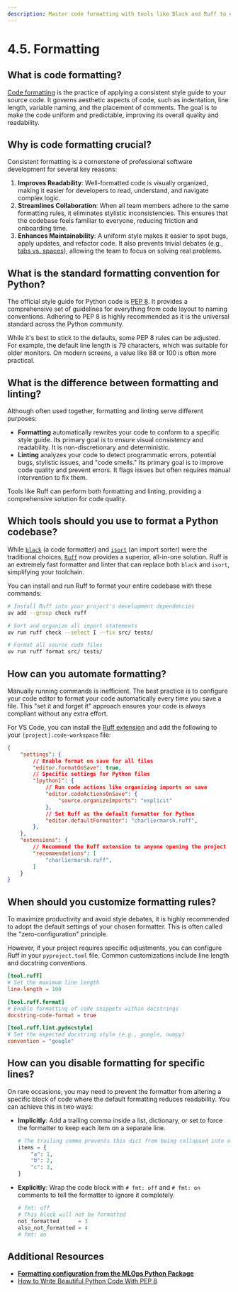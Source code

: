 ```yaml
---
description: Master code formatting with tools like Black and Ruff to enhance readability, maintainability, and consistency within your Python codebase. Learn how to use automated formatting tools to enforce PEP 8 standards and optimize your code for collaboration.
---
```


# 4.5. Formatting

## What is code formatting?

[Code formatting](https://peps.python.org/pep-0008/) is the practice of applying a consistent style guide to your source code. It governs aesthetic aspects of code, such as indentation, line length, variable naming, and the placement of comments. The goal is to make the code uniform and predictable, improving its overall quality and readability.

## Why is code formatting crucial?

Consistent formatting is a cornerstone of professional software development for several key reasons:

1.  **Improves Readability**: Well-formatted code is visually organized, making it easier for developers to read, understand, and navigate complex logic.
2.  **Streamlines Collaboration**: When all team members adhere to the same formatting rules, it eliminates stylistic inconsistencies. This ensures that the codebase feels familiar to everyone, reducing friction and onboarding time.
3.  **Enhances Maintainability**: A uniform style makes it easier to spot bugs, apply updates, and refactor code. It also prevents trivial debates (e.g., [tabs vs. spaces](https://wiki.c2.com/?TabsVersusSpaces)), allowing the team to focus on solving real problems.

## What is the standard formatting convention for Python?

The official style guide for Python code is [PEP 8](https://peps.python.org/pep-0008/). It provides a comprehensive set of guidelines for everything from code layout to naming conventions. Adhering to PEP 8 is highly recommended as it is the universal standard across the Python community.

While it's best to stick to the defaults, some PEP 8 rules can be adjusted. For example, the default line length is 79 characters, which was suitable for older monitors. On modern screens, a value like 88 or 100 is often more practical.

## What is the difference between formatting and linting?

Although often used together, formatting and linting serve different purposes:

-   **Formatting** automatically rewrites your code to conform to a specific style guide. Its primary goal is to ensure visual consistency and readability. It is non-discretionary and deterministic.
-   **Linting** analyzes your code to detect programmatic errors, potential bugs, stylistic issues, and "code smells." Its primary goal is to improve code quality and prevent errors. It flags issues but often requires manual intervention to fix them.

Tools like Ruff can perform both formatting and linting, providing a comprehensive solution for code quality.

## Which tools should you use to format a Python codebase?

While [`black`](https://black.readthedocs.io/en/stable/) (a code formatter) and [`isort`](https://pycqa.github.io/isort/) (an import sorter) were the traditional choices, [`Ruff`](https://docs.astral.sh/ruff/formatter/) now provides a superior, all-in-one solution. Ruff is an extremely fast formatter and linter that can replace both `black` and `isort`, simplifying your toolchain.

You can install and run Ruff to format your entire codebase with these commands:

```bash
# Install Ruff into your project's development dependencies
uv add --group check ruff

# Sort and organize all import statements
uv run ruff check --select I --fix src/ tests/

# Format all source code files
uv run ruff format src/ tests/
```

## How can you automate formatting?

Manually running commands is inefficient. The best practice is to configure your code editor to format your code automatically every time you save a file. This "set it and forget it" approach ensures your code is always compliant without any extra effort.

For VS Code, you can install the [Ruff extension](https://marketplace.visualstudio.com/items?itemName=charliermarsh.ruff) and add the following to your `[project].code-workspace` file:

```json
{
	"settings": {
		// Enable format on save for all files
		"editor.formatOnSave": true,
		// Specific settings for Python files
		"[python]": {
			// Run code actions like organizing imports on save
			"editor.codeActionsOnSave": {
				"source.organizeImports": "explicit"
			},
			// Set Ruff as the default formatter for Python
			"editor.defaultFormatter": "charliermarsh.ruff",
		},
	},
	"extensions": {
		// Recommend the Ruff extension to anyone opening the project
		"recommendations": [
			"charliermarsh.ruff",
		]
	}
}
```

## When should you customize formatting rules?

To maximize productivity and avoid style debates, it is highly recommended to adopt the default settings of your chosen formatter. This is often called the "zero-configuration" principle.

However, if your project requires specific adjustments, you can configure Ruff in your `pyproject.toml` file. Common customizations include line length and docstring conventions.

```toml
[tool.ruff]
# Set the maximum line length
line-length = 100

[tool.ruff.format]
# Enable formatting of code snippets within docstrings
docstring-code-format = true

[tool.ruff.lint.pydocstyle]
# Set the expected docstring style (e.g., google, numpy)
convention = "google"
```

## How can you disable formatting for specific lines?

On rare occasions, you may need to prevent the formatter from altering a specific block of code where the default formatting reduces readability. You can achieve this in two ways:

-   **Implicitly**: Add a trailing comma inside a list, dictionary, or set to force the formatter to keep each item on a separate line.

    ```python
    # The trailing comma prevents this dict from being collapsed into one line
    items = {
        "a": 1,
        "b": 2,
        "c": 3,
    }
    ```

-   **Explicitly**: Wrap the code block with `# fmt: off` and `# fmt: on` comments to tell the formatter to ignore it completely.

    ```python
    # fmt: off
    # This block will not be formatted
    not_formatted      = 3
    also_not_formatted = 4
    # fmt: on
    ```

## Additional Resources

-   **[Formatting configuration from the MLOps Python Package](https://github.com/fmind/mlops-python-package/blob/main/pyproject.toml)**
-   [How to Write Beautiful Python Code With PEP 8](https://realpython.com/python-pep8/)
